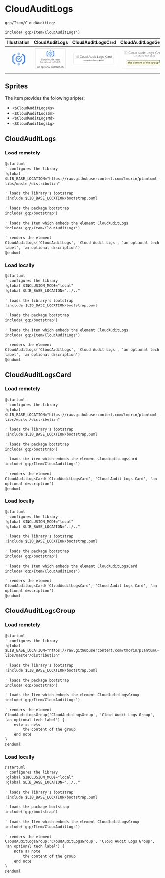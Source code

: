 # CloudAuditLogs


```text
gcp/Item/CloudAuditLogs
```

```text
include('gcp/Item/CloudAuditLogs')
```



| Illustration | CloudAuditLogs | CloudAuditLogsCard | CloudAuditLogsGroup |
| :---: | :---: | :---: | :---: |
| ![illustration for Illustration](../../gcp/Item/CloudAuditLogs.png) | ![illustration for CloudAuditLogs](../../gcp/Item/CloudAuditLogs.Local.png) | ![illustration for CloudAuditLogsCard](../../gcp/Item/CloudAuditLogsCard.Local.png) | ![illustration for CloudAuditLogsGroup](../../gcp/Item/CloudAuditLogsGroup.Local.png) |



## Sprites
The item provides the following sriptes:

- `<$CloudAuditLogsXs>`
- `<$CloudAuditLogsSm>`
- `<$CloudAuditLogsMd>`
- `<$CloudAuditLogsLg>`





## CloudAuditLogs

### Load remotely
```plantuml
@startuml
' configures the library
!global $LIB_BASE_LOCATION="https://raw.githubusercontent.com/tmorin/plantuml-libs/master/distribution"

' loads the library's bootstrap
!include $LIB_BASE_LOCATION/bootstrap.puml

' loads the package bootstrap
include('gcp/bootstrap')

' loads the Item which embeds the element CloudAuditLogs
include('gcp/Item/CloudAuditLogs')

' renders the element
CloudAuditLogs('CloudAuditLogs', 'Cloud Audit Logs', 'an optional tech label', 'an optional description')
@enduml
```

### Load locally
```plantuml
@startuml
' configures the library
!global $INCLUSION_MODE="local"
!global $LIB_BASE_LOCATION="../.."

' loads the library's bootstrap
!include $LIB_BASE_LOCATION/bootstrap.puml

' loads the package bootstrap
include('gcp/bootstrap')

' loads the Item which embeds the element CloudAuditLogs
include('gcp/Item/CloudAuditLogs')

' renders the element
CloudAuditLogs('CloudAuditLogs', 'Cloud Audit Logs', 'an optional tech label', 'an optional description')
@enduml
```

## CloudAuditLogsCard

### Load remotely
```plantuml
@startuml
' configures the library
!global $LIB_BASE_LOCATION="https://raw.githubusercontent.com/tmorin/plantuml-libs/master/distribution"

' loads the library's bootstrap
!include $LIB_BASE_LOCATION/bootstrap.puml

' loads the package bootstrap
include('gcp/bootstrap')

' loads the Item which embeds the element CloudAuditLogsCard
include('gcp/Item/CloudAuditLogs')

' renders the element
CloudAuditLogsCard('CloudAuditLogsCard', 'Cloud Audit Logs Card', 'an optional description')
@enduml
```

### Load locally
```plantuml
@startuml
' configures the library
!global $INCLUSION_MODE="local"
!global $LIB_BASE_LOCATION="../.."

' loads the library's bootstrap
!include $LIB_BASE_LOCATION/bootstrap.puml

' loads the package bootstrap
include('gcp/bootstrap')

' loads the Item which embeds the element CloudAuditLogsCard
include('gcp/Item/CloudAuditLogs')

' renders the element
CloudAuditLogsCard('CloudAuditLogsCard', 'Cloud Audit Logs Card', 'an optional description')
@enduml
```

## CloudAuditLogsGroup

### Load remotely
```plantuml
@startuml
' configures the library
!global $LIB_BASE_LOCATION="https://raw.githubusercontent.com/tmorin/plantuml-libs/master/distribution"

' loads the library's bootstrap
!include $LIB_BASE_LOCATION/bootstrap.puml

' loads the package bootstrap
include('gcp/bootstrap')

' loads the Item which embeds the element CloudAuditLogsGroup
include('gcp/Item/CloudAuditLogs')

' renders the element
CloudAuditLogsGroup('CloudAuditLogsGroup', 'Cloud Audit Logs Group', 'an optional tech label') {
    note as note
        the content of the group
    end note
}
@enduml
```

### Load locally
```plantuml
@startuml
' configures the library
!global $INCLUSION_MODE="local"
!global $LIB_BASE_LOCATION="../.."

' loads the library's bootstrap
!include $LIB_BASE_LOCATION/bootstrap.puml

' loads the package bootstrap
include('gcp/bootstrap')

' loads the Item which embeds the element CloudAuditLogsGroup
include('gcp/Item/CloudAuditLogs')

' renders the element
CloudAuditLogsGroup('CloudAuditLogsGroup', 'Cloud Audit Logs Group', 'an optional tech label') {
    note as note
        the content of the group
    end note
}
@enduml
```


